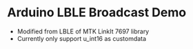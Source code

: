 # Arduino LBLE Broadcast Demo
- Modified from LBLE of  MTK LinkIt 7697 library
- Currently only support u_int16 as customdata

